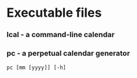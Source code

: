 # Executable files

### lcal - a command-line calendar

### pc - a perpetual calendar generator
	pc [mm [yyyy]] [-h]
